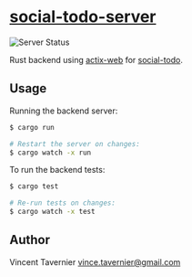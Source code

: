 # [social-todo-server](https://github.com/vtavernier/social-todo/tree/master/server)

![Server Status](https://github.com/vtavernier/social-todo/workflows/server/badge.svg)

Rust backend using [actix-web](https://actix.rs/) for
[social-todo](https://github.com/vtavernier/social-todo).

## Usage

Running the backend server:

```bash
$ cargo run

# Restart the server on changes:
$ cargo watch -x run
```

To run the backend tests:

```bash
$ cargo test

# Re-run tests on changes:
$ cargo watch -x test
```

## Author

Vincent Tavernier <vince.tavernier@gmail.com>
